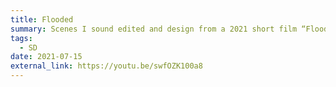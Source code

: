 ```yaml
---
title: Flooded
summary: Scenes I sound edited and design from a 2021 short film “Flooded.” I worked on it in July of 2021. If some scenes seem low video quality or the transitions are a little wonky, that’s because these are not the versions used in the completed short film, but the completed version of my work.
tags:
  - SD
date: 2021-07-15
external_link: https://youtu.be/swfOZK100a8
---
```

